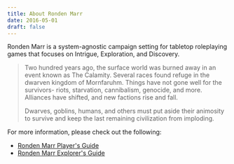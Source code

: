 ```yaml
---
title: About Ronden Marr
date: 2016-05-01
draft: false
---
```

Ronden Marr is a system-agnostic campaign setting for tabletop roleplaying games that focuses on Intrigue, Exploration, and Discovery.

> Two hundred years ago, the surface world was burned away in an event known as The Calamity. Several races found refuge in the dwarven kingdom of Mornfaruhm. Things have not gone well for the survivors- riots, starvation, cannibalism, genocide, and more. Alliances have shifted, and new factions rise and fall.
>
> Dwarves, goblins, humans, and others must put aside their animosity to survive and keep the last remaining civilization from imploding.

For more information, please check out the following:

* [Ronden Marr Player's Guide](http://drivethrurpg.com/product/153600/Ronden-Marr-Players-Guide&src=rondenmarr.com)
* [Ronden Marr Explorer's Guide](http://www.drivethrurpg.com/product/181524/Ronden-Marr-Explorers-Guide&src=rondenmarr.com)


<!--more-->
